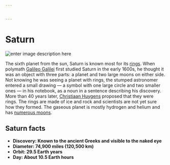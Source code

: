 ```yaml
---


---
```


<h1 id="saturn">Saturn</h1>
<p><img src="https://assets.flatpyramid.com/wp-content/uploads/2017/09/06130736/saturn-4k-3d-model-263338.jpg" alt="enter image description here"></p>
<p>The sixth planet from the sun, Saturn is known most for its <a href="https://www.space.com/10850-planet-saturn-moons-rings-cassini-spacecraft.html">rings</a>. When polymath <a href="https://www.space.com/15589-galileo-galilei.html">Galileo Galilei</a> first studied Saturn in the early 1600s, he thought it was an object with three parts: a planet and two large moons on either side. Not knowing he was seeing a planet with rings, the stumped astronomer entered a small drawing — a symbol with one large circle and two smaller ones — in his notebook, as a noun in a sentence describing his discovery. More than 40 years later, <a href="https://www.space.com/16070-christiaan-huygens.html">Christiaan Huygens</a> proposed that they were rings. The rings are made of ice and rock and scientists are not yet sure how they formed. The gaseous planet is mostly hydrogen and helium and has <a href="https://www.space.com/20812-saturn-moons.html">numerous moons</a>.</p>
<h2 id="saturn-facts">Saturn facts</h2>
<ul>
<li><strong>Discovery: Known to the ancient Greeks and visible to the naked eye</strong></li>
<li><strong>Diameter: 74,900 miles (120,500 km)</strong></li>
<li><strong>Orbit: 29.5 Earth years</strong></li>
<li><strong>Day: About 10.5 Earth hours</strong></li>
</ul>

